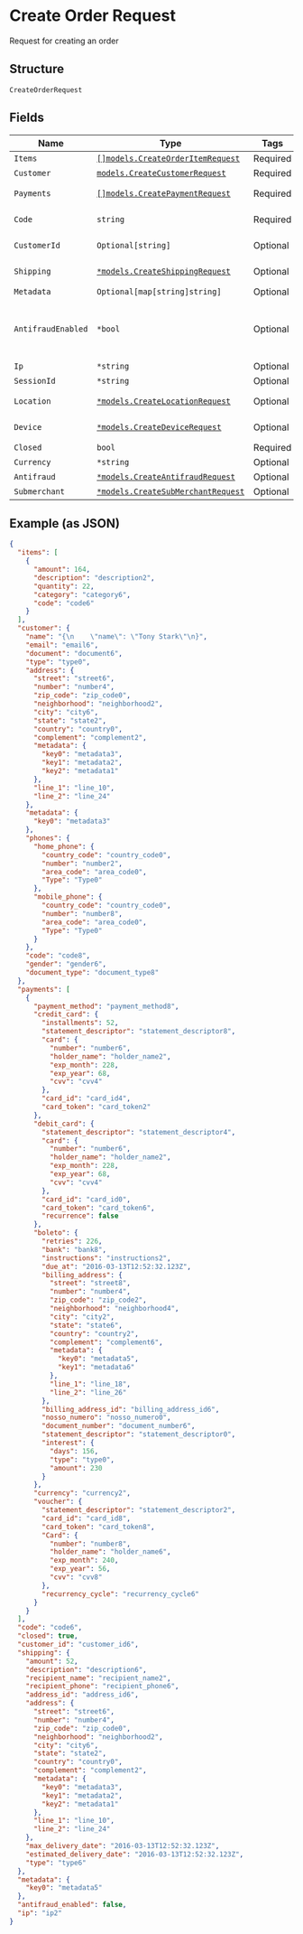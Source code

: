 
# Create Order Request

Request for creating an order

## Structure

`CreateOrderRequest`

## Fields

| Name | Type | Tags | Description |
|  --- | --- | --- | --- |
| `Items` | [`[]models.CreateOrderItemRequest`](../../doc/models/create-order-item-request.md) | Required | Items |
| `Customer` | [`models.CreateCustomerRequest`](../../doc/models/create-customer-request.md) | Required | Customer |
| `Payments` | [`[]models.CreatePaymentRequest`](../../doc/models/create-payment-request.md) | Required | Payment data |
| `Code` | `string` | Required | The order code |
| `CustomerId` | `Optional[string]` | Optional | The customer id |
| `Shipping` | [`*models.CreateShippingRequest`](../../doc/models/create-shipping-request.md) | Optional | Shipping data |
| `Metadata` | `Optional[map[string]string]` | Optional | Metadata |
| `AntifraudEnabled` | `*bool` | Optional | Defines whether the order will go through anti-fraud |
| `Ip` | `*string` | Optional | Ip address |
| `SessionId` | `*string` | Optional | Session id |
| `Location` | [`*models.CreateLocationRequest`](../../doc/models/create-location-request.md) | Optional | Request's location |
| `Device` | [`*models.CreateDeviceRequest`](../../doc/models/create-device-request.md) | Optional | Device's informations |
| `Closed` | `bool` | Required | **Default**: `true` |
| `Currency` | `*string` | Optional | Currency |
| `Antifraud` | [`*models.CreateAntifraudRequest`](../../doc/models/create-antifraud-request.md) | Optional | - |
| `Submerchant` | [`*models.CreateSubMerchantRequest`](../../doc/models/create-sub-merchant-request.md) | Optional | SubMerchant |

## Example (as JSON)

```json
{
  "items": [
    {
      "amount": 164,
      "description": "description2",
      "quantity": 22,
      "category": "category6",
      "code": "code6"
    }
  ],
  "customer": {
    "name": "{\n    \"name\": \"Tony Stark\"\n}",
    "email": "email6",
    "document": "document6",
    "type": "type0",
    "address": {
      "street": "street6",
      "number": "number4",
      "zip_code": "zip_code0",
      "neighborhood": "neighborhood2",
      "city": "city6",
      "state": "state2",
      "country": "country0",
      "complement": "complement2",
      "metadata": {
        "key0": "metadata3",
        "key1": "metadata2",
        "key2": "metadata1"
      },
      "line_1": "line_10",
      "line_2": "line_24"
    },
    "metadata": {
      "key0": "metadata3"
    },
    "phones": {
      "home_phone": {
        "country_code": "country_code0",
        "number": "number2",
        "area_code": "area_code0",
        "Type": "Type0"
      },
      "mobile_phone": {
        "country_code": "country_code0",
        "number": "number8",
        "area_code": "area_code0",
        "Type": "Type0"
      }
    },
    "code": "code8",
    "gender": "gender6",
    "document_type": "document_type8"
  },
  "payments": [
    {
      "payment_method": "payment_method8",
      "credit_card": {
        "installments": 52,
        "statement_descriptor": "statement_descriptor8",
        "card": {
          "number": "number6",
          "holder_name": "holder_name2",
          "exp_month": 228,
          "exp_year": 68,
          "cvv": "cvv4"
        },
        "card_id": "card_id4",
        "card_token": "card_token2"
      },
      "debit_card": {
        "statement_descriptor": "statement_descriptor4",
        "card": {
          "number": "number6",
          "holder_name": "holder_name2",
          "exp_month": 228,
          "exp_year": 68,
          "cvv": "cvv4"
        },
        "card_id": "card_id0",
        "card_token": "card_token6",
        "recurrence": false
      },
      "boleto": {
        "retries": 226,
        "bank": "bank8",
        "instructions": "instructions2",
        "due_at": "2016-03-13T12:52:32.123Z",
        "billing_address": {
          "street": "street8",
          "number": "number4",
          "zip_code": "zip_code2",
          "neighborhood": "neighborhood4",
          "city": "city2",
          "state": "state6",
          "country": "country2",
          "complement": "complement6",
          "metadata": {
            "key0": "metadata5",
            "key1": "metadata6"
          },
          "line_1": "line_18",
          "line_2": "line_26"
        },
        "billing_address_id": "billing_address_id6",
        "nosso_numero": "nosso_numero0",
        "document_number": "document_number6",
        "statement_descriptor": "statement_descriptor0",
        "interest": {
          "days": 156,
          "type": "type0",
          "amount": 230
        }
      },
      "currency": "currency2",
      "voucher": {
        "statement_descriptor": "statement_descriptor2",
        "card_id": "card_id8",
        "card_token": "card_token8",
        "Card": {
          "number": "number8",
          "holder_name": "holder_name6",
          "exp_month": 240,
          "exp_year": 56,
          "cvv": "cvv8"
        },
        "recurrency_cycle": "recurrency_cycle6"
      }
    }
  ],
  "code": "code6",
  "closed": true,
  "customer_id": "customer_id6",
  "shipping": {
    "amount": 52,
    "description": "description6",
    "recipient_name": "recipient_name2",
    "recipient_phone": "recipient_phone6",
    "address_id": "address_id6",
    "address": {
      "street": "street6",
      "number": "number4",
      "zip_code": "zip_code0",
      "neighborhood": "neighborhood2",
      "city": "city6",
      "state": "state2",
      "country": "country0",
      "complement": "complement2",
      "metadata": {
        "key0": "metadata3",
        "key1": "metadata2",
        "key2": "metadata1"
      },
      "line_1": "line_10",
      "line_2": "line_24"
    },
    "max_delivery_date": "2016-03-13T12:52:32.123Z",
    "estimated_delivery_date": "2016-03-13T12:52:32.123Z",
    "type": "type6"
  },
  "metadata": {
    "key0": "metadata5"
  },
  "antifraud_enabled": false,
  "ip": "ip2"
}
```

